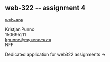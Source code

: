 ## web-322 -- assignment 4

[web-app](https://tasty-headscarf-ox.cyclic.app/about)

Kristjan Punno  
150695211  
kpunno@myseneca.ca  
NFF  

Dedicated application for web322 assignments ->
